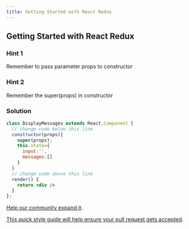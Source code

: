 ```yaml
---
title: Getting Started with React Redux
---
```

## Getting Started with React Redux

### Hint 1
Remember to pass parameter props to constructor

### Hint 2
Remember the super(props) in constructor

### Solution
```jsx
class DisplayMessages extends React.Component {
  // change code below this line
  constructor(props){
    super(props);
    this.state={
      input:'',
      messages:[]
    }
  }
  // change code above this line
  render() {
    return <div />
  }
};
```


<a href='https://github.com/freeCodeCamp/freeCodeCamp/blob/master/guide/english/certifications/front-end-libraries/react-and-redux/getting-started-with-react-redux/index.md' target='_blank' rel='nofollow'>Help our community expand it</a>.

<a href='https://github.com/freecodecamp/guides/blob/master/README.md' target='_blank' rel='nofollow'>This quick style guide will help ensure your pull request gets accepted</a>.

<!-- The article goes here, in GitHub-flavored Markdown. Feel free to add YouTube videos, images, and CodePen/JSBin embeds  -->
